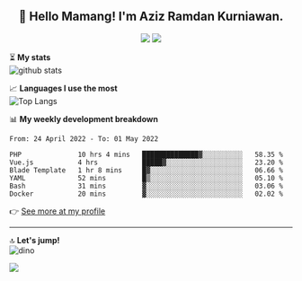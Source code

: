 <h2 align="center">👋 Hello Mamang! I'm Aziz Ramdan Kurniawan.</h2>  
<p align="center">
  <img src="https://komarev.com/ghpvc/?username=azizramdan">
  <img src="https://wakatime.com/badge/user/90056fa0-4c31-4eca-954e-2a3ac05896f9.svg">
</p>
    
⏳ **My stats**  
![github stats](https://github-readme-stats.vercel.app/api?username=azizramdan&show_icons=true&count_private=true&title_color=000&hide_border=true&hide_title=true)  

📈 **Languages I use the most**  
![Top Langs](https://github-readme-stats.vercel.app/api/top-langs/?username=azizramdan&layout=compact&langs_count=6&hide=tsql&hide_border=true&hide_title=true&exclude_repo=Futsal-Go,Futsal-Go-Admin,Sistem-Informasi-Sensus-Harian-Rawat-Inap)  

📊 **My weekly development breakdown**
<!--START_SECTION:waka-->

```text
From: 24 April 2022 - To: 01 May 2022

PHP              10 hrs 4 mins   ██████████████▓░░░░░░░░░░   58.35 %
Vue.js           4 hrs           █████▓░░░░░░░░░░░░░░░░░░░   23.20 %
Blade Template   1 hr 8 mins     █▓░░░░░░░░░░░░░░░░░░░░░░░   06.66 %
YAML             52 mins         █▒░░░░░░░░░░░░░░░░░░░░░░░   05.10 %
Bash             31 mins         ▓░░░░░░░░░░░░░░░░░░░░░░░░   03.06 %
Docker           20 mins         ▓░░░░░░░░░░░░░░░░░░░░░░░░   02.02 %
```

<!--END_SECTION:waka-->
👉 [See more at my profile](https://wakatime.com/@azizramdan)
***
🔝 **Let's jump!**  
![dino](https://raw.githubusercontent.com/azizramdan/azizramdan/master/dino.gif)  

![](https://hit.yhype.me/github/profile?user_id=27954794)
